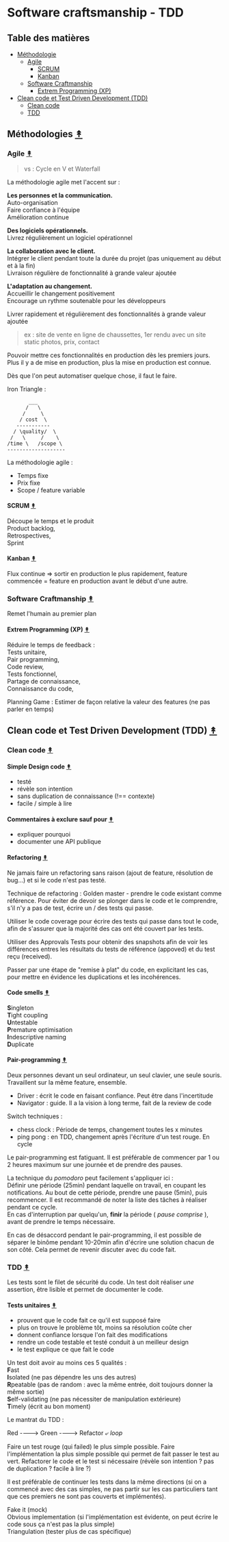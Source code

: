 # Software craftsmanship - TDD

## Table des matières

- [Méthodologie](#méthodologie-)
  - [Agile](#agile-)
    - [SCRUM](#scrum-)
    - [Kanban](#kanban-)
  - [Software Craftmanship](#software-scrafmanship-)
    - [Extrem Programming (XP)](#extrem-programming-(xp)-)
- [Clean code et Test Driven Development (TDD)](#clean-code-et-test-driven-development-(tdd)-)
  - [Clean code](#clean-code-)
  - [TDD](#tdd-)

## Méthodologies [↟](#table-des-matières)

### Agile [↟](#table-des-matières)

> vs : Cycle en V et Waterfall

La méthodologie agile met l'accent sur :

**Les personnes et la communication.**  
Auto-organisation  
Faire confiance à l'équipe  
Amélioration continue  

**Des logiciels opérationnels.**  
Livrez régulièrement un logiciel opérationnel

**La collaboration avec le client.**  
Intégrer le client pendant toute la durée du projet (pas uniquement au début et à la fin)  
Livraison régulière de fonctionnalité à grande valeur ajoutée  

**L'adaptation au changement.**  
Accueillir le changement positivement  
Encourage un rythme soutenable pour les développeurs  

Livrer rapidement et régulièrement des fonctionnalités à grande valeur ajoutée

> ex : site de vente en ligne de chaussettes, 1er rendu avec un site static photos, prix, contact

Pouvoir mettre ces fonctionnalités en production dès les premiers jours.  
Plus il y a de mise en production, plus la mise en production est connue.

Dès que l'on peut automatiser quelque chose, il faut le faire.

Iron Triangle :

```
       ___
      /   \
     /     \
    / cost  \
   -----------
  / \quality/  \
 /   \     /    \
/time \   /scope \
-------------------
```

La méthodologie agile :

- Temps fixe
- Prix fixe
- Scope / feature variable

#### SCRUM [↟](#table-des-matières)

Découpe le temps et le produit  
Product backlog,  
Retrospectives,  
Sprint

#### Kanban [↟](#table-des-matières)

Flux continue => sortir en production le plus rapidement, feature commencée = feature en production avant le début d'une autre.

### Software Craftmanship [↟](#table-des-matières)

Remet l'humain au premier plan

#### Extrem Programming (XP) [↟](#table-des-matières)

Réduire le temps de feedback :  
Tests unitaire,  
Pair programming,  
Code review,  
Tests fonctionnel,  
Partage de connaissance,  
Connaissance du code,  

Planning Game : Estimer de façon relative la valeur des features (ne pas parler en temps)

## Clean code et Test Driven Development (TDD) [↟](#table-des-matières)

### Clean code [↟](#table-des-matières)

#### Simple Design code [↟](#table-des-matières)

- testé
- révèle son intention
- sans duplication de connaissance (!== contexte)
- facile / simple à lire

#### Commentaires à exclure sauf pour [↟](#table-des-matières)

- expliquer pourquoi
- documenter une API publique

#### Refactoring [↟](#table-des-matières)

Ne jamais faire un refactoring sans raison (ajout de feature, résolution de bug...) et si le code n'est pas testé.

Technique de refactoring :
Golden master - prendre le code existant comme référence.
Pour éviter de devoir se plonger dans le code et le comprendre, s'il n'y a pas de test, écrire un / des tests qui passe.

Utiliser le code coverage pour écrire des tests qui passe dans tout le code, afin de s'assurer que la majorité des cas ont été couvert par les tests.

Utiliser des Approvals Tests pour obtenir des snapshots afin de voir les différences entres les résultats du tests de référence (appoved) et du test reçu (received).

Passer par une étape de "remise à plat" du code, en explicitant les cas, pour mettre en évidence les duplications et les incohérences.

#### Code smells [↟](#table-des-matières)

**S**ingleton  
**T**ight coupling  
**U**ntestable  
**P**remature optimisation  
**I**ndescriptive naming  
**D**uplicate  

#### Pair-programming [↟](#table-des-matières)

Deux personnes devant un seul ordinateur, un seul clavier, une seule souris.
Travaillent sur la même feature, ensemble.

- Driver : écrit le code en faisant confiance. Peut être dans l'incertitude
- Navigator : guide. Il a la vision à long terme, fait de la review de code

Switch techniques :

- chess clock : Période de temps, changement toutes les x minutes
- ping pong : en TDD, changement après l'écriture d'un test rouge. En cycle

Le pair-programming est fatiguant. Il est préférable de commencer par 1 ou 2 heures maximum sur une journée et de prendre des pauses.

La technique du _pomodoro_ peut facilement s'appliquer ici :  
Définir une période (25min) pendant laquelle on travail, en coupant les notifications.
Au bout de cette période, prendre une pause (5min), puis recommencer. Il est recommandé de noter la liste des tâches à réaliser pendant ce cycle.  
En cas d'interruption par quelqu'un, **finir** la période ( _pause comprise_ ), avant de prendre le temps nécessaire.

En cas de désaccord pendant le pair-programming, il est possible de séparer le binôme pendant 10-20min afin d'écrire une solution chacun de son côté.
Cela permet de revenir discuter avec du code fait.

### TDD [↟](#table-des-matières)

Les tests sont le filet de sécurité du code.
Un test doit réaliser _une_ assertion, être lisible et permet de documenter le code.

#### Tests unitaires [↟](#table-des-matières)

- prouvent que le code fait ce qu'il est supposé faire
- plus on trouve le problème tôt, moins sa résolution coûte cher
- donnent confiance lorsque l'on fait des modifications
- rendre un code testable et testé conduit à un meilleur design
- le test explique ce que fait le code

Un test doit avoir au moins ces 5 qualités :  
**F**ast  
**I**solated (ne pas dépendre les uns des autres)  
**R**peatable (pas de random : avec la même entrée, doit toujours donner la même sortie)  
**S**elf-validating (ne pas nécessiter de manipulation extérieure)  
**T**imely (écrit au bon moment)  

Le mantrat du TDD :

Red ----> Green ----> Refactor ⤶ _loop_

Faire un test rouge (qui failed) le plus simple possible.
Faire l'implémentation la plus simple possible qui permet de fait passer le test au vert.
Refactorer le code et le test si nécessaire (révèle son intention ? pas de duplication ? facile à lire ?)

Il est préférable de continuer les tests dans la même directions (si on a commencé avec des cas simples, ne pas partir sur les cas particuliers tant que ces premiers ne sont pas couverts et implémentés).

Fake it (mock)  
Obvious implementation (si l'implémentation est évidente, on peut écrire le code sous ça n'est pas la plus simple)  
Triangulation (tester plus de cas spécifique)  
